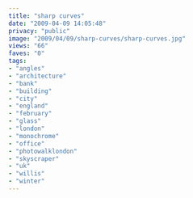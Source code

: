 ```yaml
---
title: "sharp curves"
date: "2009-04-09 14:05:48"
privacy: "public"
image: "2009/04/09/sharp-curves/sharp-curves.jpg"
views: "66"
faves: "0"
tags:
- "angles"
- "architecture"
- "bank"
- "building"
- "city"
- "england"
- "february"
- "glass"
- "london"
- "monochrome"
- "office"
- "photowalklondon"
- "skyscraper"
- "uk"
- "willis"
- "winter"
---
```

<a href="/photos/2009/04/09/sharp-curves"></a>
